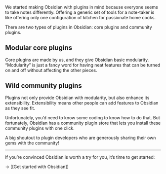 We started making Obsidian with plugins in mind because everyone seems to take notes differently. Offering a generic set of tools for a note-taker is like offering only one configuration of kitchen for passionate home cooks.

There are two types of plugins in Obsidian: core plugins and community plugins.

## Modular core plugins

Core plugins are made by us, and they give Obsidian basic modularity. “Modularity” is just a fancy word for having neat features that can be turned on and off without affecting the other pieces.

## Wild community plugins

Plugins not only provide Obsidian with modularity, but also enhance its extensibility. Extensibility means other people can add features to Obsidian as they see fit.

Unfortunately, you’d need to know some coding to know how to do that. But fortunately, Obsidian has a community plugin store that lets you install these community plugins with one click.

A big shoutout to plugin developers who are generously sharing their own gems with the community!

---

If you’re convinced Obsidian is worth a try for you, it’s time to get started:

→ [[Get started with Obsidian]]

